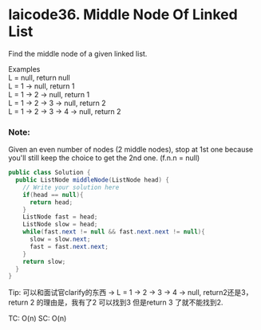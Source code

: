 # laicode36. Middle Node Of Linked List

Find the middle node of a given linked list.

Examples        
L = null, return null       
L = 1 -> null, return 1       
L = 1 -> 2 -> null, return 1        
L = 1 -> 2 -> 3 -> null, return 2       
L = 1 -> 2 -> 3 -> 4 -> null, return 2        

### Note:
Given an even number of nodes (2 middle nodes), stop at 1st one because you'll still keep the choice to get the 2nd one. (f.n.n = null)


```java
public class Solution {
  public ListNode middleNode(ListNode head) {
    // Write your solution here
    if(head == null){
      return head;
    }
    ListNode fast = head;
    ListNode slow = head;
    while(fast.next != null && fast.next.next != null){
      slow = slow.next;
      fast = fast.next.next;
    }
    return slow;
  }
}
```
Tip: 可以和面试官clarify的东西 -> L = 1 -> 2 -> 3 -> 4 -> null, return2还是3，return 2 的理由是，我有了2 可以找到3 但是return 3 了就不能找到2.

TC: O(n)
SC: O(n)
